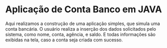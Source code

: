 <h1>Aplicação de Conta Banco em JAVA</h1>
<p>Aqui realizamos a construção de uma aplicação simples, que simula uma conta bancária.
O usuário realiza a inserção dos dados solicitados pelo sistema, como nome, conta, agência, e saldo.
E todas informações são exibidas na tela, caso a conta seja criada com sucesso.
</p>